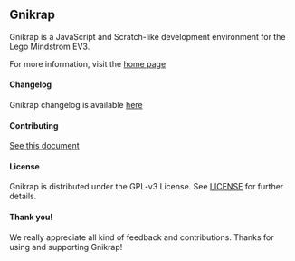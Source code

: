 Gnikrap 
-------

Gnikrap is a JavaScript and Scratch-like development environment for the Lego Mindstrom EV3.

For more information, visit the [home page](http://jbenech.github.io/gnikrap)


#### Changelog

Gnikrap changelog is available [here](gnikrap-install/gnikrap-install-all/src/main/scripts/ChangeLog.txt)


#### Contributing

[See this document](CONTRIBUTING.md)


#### License

Gnikrap is distributed under the GPL-v3 License. See [LICENSE](LICENSE) for further details.


#### Thank you!

We really appreciate all kind of feedback and contributions. Thanks for using and supporting Gnikrap!
